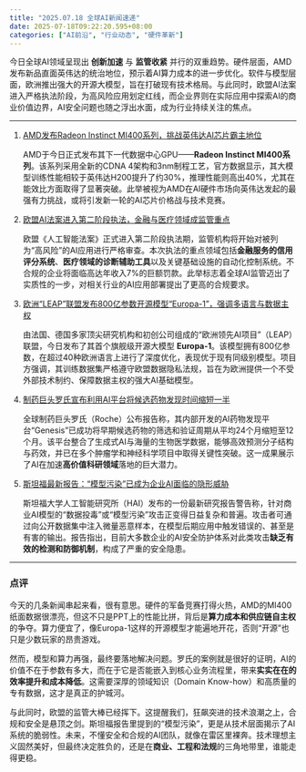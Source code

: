 ```yaml
---
title: "2025.07.18 全球AI新闻速递"
date: 2025-07-18T09:22:20.595+08:00
categories: ["AI前沿", "行业动态", "硬件革新"]
---
```


今日全球AI领域呈现出 **创新加速** 与 **监管收紧** 并行的双重趋势。硬件层面，AMD发布新品直面英伟达的统治地位，预示着AI算力成本的进一步优化。软件与模型层面，欧洲推出强大的开源大模型，旨在打破现有技术格局。与此同时，欧盟AI法案进入严格执法阶段，为高风险应用划定红线，而企业界则在实际应用中探索AI的商业价值边界，AI安全问题也随之浮出水面，成为行业持续关注的焦点。

---

1. [AMD发布Radeon Instinct MI400系列，挑战英伟达AI芯片霸主地位](https://www.anandtech.com/show/22051/amd-unveils-radeon-instinct-mi400-series-targeting-ai-leadership)

   AMD于今日正式发布其下一代数据中心GPU——**Radeon Instinct MI400系列**。该系列采用全新的CDNA 4架构和3nm制程工艺，官方数据显示，其大模型训练性能相较于英伟达H200提升了约30%，推理性能则高出40%，尤其在能效比方面取得了显著突破。此举被视为AMD在AI硬件市场向英伟达发起的最强有力挑战，或将引发新一轮的AI芯片价格战与技术竞赛。

2. [欧盟AI法案进入第二阶段执法，金融与医疗领域成监管重点](https://www.reuters.com/technology/eu-ai-act-phase-two-enforcement-begins-targeting-high-risk-sectors-2025-07-18/)

   欧盟《人工智能法案》正式进入第二阶段执法期，监管机构将开始对被列为“高风险”的AI应用进行严格审查。本次执法的重点领域包括**金融服务的信用评分系统**、**医疗领域的诊断辅助工具**以及关键基础设施的自动化控制系统。不合规的企业将面临高达年收入7%的巨额罚款。此举标志着全球AI监管迈出了实质性的一步，对相关行业的AI应用部署提出了更高的合规要求。

3. [欧洲“LEAP”联盟发布800亿参数开源模型“Europa-1”，强调多语言与数据主权](https://www.techcrunch.com/2025/07/18/european-leap-consortium-releases-europa-1-open-source-llm/)

   由法国、德国多家顶尖研究机构和初创公司组成的“欧洲领先AI项目”（LEAP）联盟，今日发布了其首个旗舰级开源大模型 **Europa-1**。该模型拥有800亿参数，在超过40种欧洲语言上进行了深度优化，表现优于现有同级别模型。项目方强调，其训练数据集严格遵守欧盟数据隐私法规，旨在为欧洲提供一个不受外部技术制约、保障数据主权的强大AI基础模型。

4. [制药巨头罗氏宣布利用AI平台将候选药物发现时间缩短一半](https://www.bloomberg.com/news/articles/2025-07-18/roche-halves-drug-discovery-timeline-with-proprietary-ai-platform)

   全球制药巨头罗氏（Roche）公布报告称，其内部开发的AI药物发现平台“Genesis”已成功将早期候选药物的筛选和验证周期从平均24个月缩短至12个月。该平台整合了生成式AI与海量的生物医学数据，能够高效预测分子结构与药效，并已在多个肿瘤学和神经科学项目中取得关键性突破。这一成果展示了AI在加速**高价值科研领域**落地的巨大潜力。

5. [斯坦福最新报告：“模型污染”已成为企业AI面临的隐形威胁](https://hai.stanford.edu/news/report-model-poisoning-silent-threat-enterprise-ai)

   斯坦福大学人工智能研究所（HAI）发布的一份最新研究报告警告称，针对商业AI模型的“数据投毒”或“模型污染”攻击正变得日益复杂和普遍。攻击者可通过向公开数据集中注入微量恶意样本，在模型后期应用中触发错误的、甚至是有害的输出。报告指出，目前大多数企业的AI安全防护体系对此类攻击**缺乏有效的检测和防御机制**，构成了严重的安全隐患。

---

### 点评

今天的几条新闻串起来看，很有意思。硬件的军备竞赛打得火热，AMD的MI400纸面数据很漂亮，但这不只是PPT上的性能比拼，背后是**算力成本和供应链自主权**的争夺。算力便宜了，像Europa-1这样的开源模型才能遍地开花，否则“开源”也只是少数玩家的昂贵游戏。

然而，模型和算力再强，最终要落地解决问题。罗氏的案例就是很好的证明，AI的价值不在于参数有多大，而在于它是否能嵌入到核心业务流程里，带来**实实在在的效率提升和成本降低**。这需要深厚的领域知识（Domain Know-how）和高质量的专有数据，这才是真正的护城河。

与此同时，欧盟的监管大棒已经挥下。这提醒我们，狂飙突进的技术浪潮之上，合规和安全是悬顶之剑。斯坦福报告里提到的“模型污染”，更是从技术层面揭示了AI系统的脆弱性。未来，不懂安全和合规的AI团队，就像在雷区里裸奔。技术理想主义固然美好，但最终决定胜负的，还是在**商业、工程和法规**的三角地带里，谁能走得更稳。